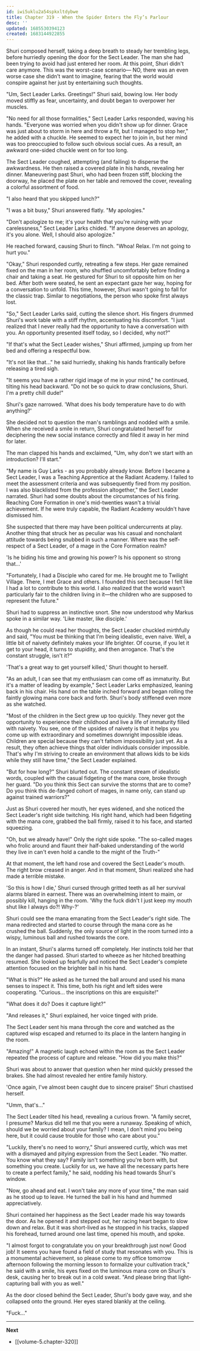 ```yaml
---
id: iwi5uklu2a54spkxltdybwe
title: Chapter 319 - When the Spider Enters the Fly’s Parlour
desc: ''
updated: 1685530394123
created: 1683144922855
---
```


Shuri composed herself, taking a deep breath to steady her trembling legs, before hurriedly opening the door for the Sect Leader. The man she had been trying to avoid had just entered her room. At this point, Shuri didn't care anymore. This was the worst-case scenario— NO, there was an even worse case she didn't want to imagine, fearing that the world would conspire against her just by entertaining such thoughts.

"Um, Sect Leader Larks. Greetings!" Shuri said, bowing low. Her body moved stiffly as fear, uncertainty, and doubt began to overpower her muscles.

"No need for all those formalities," Sect Leader Larks responded, waving his hands. "Everyone was worried when you didn't show up for dinner. Grace was just about to storm in here and throw a fit, but I managed to stop her," he added with a chuckle. He seemed to expect her to join in, but her mind was too preoccupied to follow such obvious social cues. As a result, an awkward one-sided chuckle went on for too long.

The Sect Leader coughed, attempting (and failing) to disperse the awkwardness. He then raised a covered plate in his hands, revealing her dinner. Maneuvering past Shuri, who had been frozen stiff, blocking the doorway, he placed the plate on her table and removed the cover, revealing a colorful assortment of food.

"I also heard that you skipped lunch?"

"I was a bit busy," Shuri answered flatly. "My apologies."

"Don't apologize to me; it's your health that you're ruining with your carelessness," Sect Leader Larks chided. "If anyone deserves an apology, it's you alone. Well, I should also apologize."

He reached forward, causing Shuri to flinch. "Whoa! Relax. I'm not going to hurt you."

"Okay," Shuri responded curtly, retreating a few steps. Her gaze remained fixed on the man in her room, who shuffled uncomfortably before finding a chair and taking a seat. He gestured for Shuri to sit opposite him on her bed. After both were seated, he sent an expectant gaze her way, hoping for a conversation to unfold. This time, however, Shuri wasn't going to fall for the classic trap. Similar to negotiations, the person who spoke first always lost.

"So," Sect Leader Larks said, cutting the silence short. His fingers drummed Shuri's work table with a stiff rhythm, accentuating his discomfort. "I just realized that I never really had the opportunity to have a conversation with you. An opportunity presented itself today, so I decided, why not?"

"If that's what the Sect Leader wishes," Shuri affirmed, jumping up from her bed and offering a respectful bow.

"It's not like that..." he said hurriedly, shaking his hands frantically before releasing a tired sigh.

"It seems you have a rather rigid image of me in your mind," he continued, tilting his head backward. "Do not be so quick to draw conclusions, Shuri. I'm a pretty chill dude!"

Shuri's gaze narrowed. 'What does his body temperature have to do with anything?'

She decided not to question the man's ramblings and nodded with a smile. When she received a smile in return, Shuri congratulated herself for deciphering the new social instance correctly and filed it away in her mind for later.

The man clapped his hands and exclaimed, "Um, why don't we start with an introduction? I'll start."

"My name is Guy Larks - as you probably already know. Before I became a Sect Leader, I was a Teaching Apprentice at the Radiant Academy. I failed to meet the assessment criteria and was subsequently fired from my position. I was also blacklisted from the profession altogether," the Sect Leader narrated. Shuri had some doubts about the circumstances of his firing. Reaching Core Formation in one's mid-twenties wasn't a trivial achievement. If he were truly capable, the Radiant Academy wouldn't have dismissed him.

She suspected that there may have been political undercurrents at play. Another thing that struck her as peculiar was his casual and nonchalant attitude towards being snubbed in such a manner. Where was the self-respect of a Sect Leader, of a mage in the Core Formation realm?

'Is he biding his time and growing his power? Is his opponent so strong that...'

"Fortunately, I had a Disciple who cared for me. He brought me to Twilight Village. There, I met Grace and others. I founded this sect because I felt like I had a lot to contribute to this world. I also realized that the world wasn't particularly fair to the children living in it—the children who are supposed to represent the future."

Shuri had to suppress an instinctive snort. She now understood why Markus spoke in a similar way. 'Like master, like disciple.'

As though he could read her thoughts, the Sect Leader chuckled mirthfully and said, "You must be thinking that I'm being idealistic, even naive. Well, a little bit of naivety definitely makes your life brighter. Of course, if you let it get to your head, it turns to stupidity, and then arrogance. That's the constant struggle, isn't it?"

'That's a great way to get yourself killed,' Shuri thought to herself.

"As an adult, I can see that my enthusiasm can come off as immaturity. But it's a matter of leading by example," Sect Leader Larks emphasized, leaning back in his chair. His hand on the table inched forward and began rolling the faintly glowing mana core back and forth. Shuri's body stiffened even more as she watched.

"Most of the children in the Sect grew up too quickly. They never got the opportunity to experience their childhood and live a life of immaturity filled with naivety. You see, one of the upsides of naivety is that it helps you come up with extraordinary and sometimes downright impossible ideas. Children are special because they can't fathom impossibility just yet. As a result, they often achieve things that older individuals consider impossible. That's why I'm striving to create an environment that allows kids to be kids while they still have time," the Sect Leader explained.

"But for how long?" Shuri blurted out. The constant stream of idealistic words, coupled with the casual fidgeting of the mana core, broke through her guard. "Do you think this Sect can survive the storms that are to come? Do you think this de-fanged cohort of mages, in name only, can stand up against trained warriors?"

Just as Shuri covered her mouth, her eyes widened, and she noticed the Sect Leader's right side twitching. His right hand, which had been fidgeting with the mana core, grabbed the ball firmly, raised it to his face, and started squeezing.

"Oh, but we already have!" Only the right side spoke. "The so-called mages who frolic around and flaunt their half-baked understanding of the world they live in can't even hold a candle to the might of the Truth-"

At that moment, the left hand rose and covered the Sect Leader's mouth. The right brow creased in anger. And in that moment, Shuri realized she had made a terrible mistake.

'So this is how I die,' Shuri cursed through gritted teeth as all her survival alarms blared in earnest. There was an overwhelming intent to maim, or possibly kill, hanging in the room. 'Why the fuck didn't I just keep my mouth shut like I always do?! Why-?'

Shuri could see the mana emanating from the Sect Leader's right side. The mana redirected and started to course through the mana core as he crushed the ball. Suddenly, the only source of light in the room turned into a wispy, luminous ball and rushed towards the core.

In an instant, Shuri's alarms turned off completely. Her instincts told her that the danger had passed. Shuri started to wheeze as her hitched breathing resumed. She looked up fearfully and noticed the Sect Leader's complete attention focused on the brighter ball in his hand.

"What is this?" He asked as he turned the ball around and used his mana senses to inspect it. This time, both his right and left sides were cooperating. "Curious... the inscriptions on this are exquisite!"

"What does it do? Does it capture light?"

"And releases it," Shuri explained, her voice tinged with pride.

The Sect Leader sent his mana through the core and watched as the captured wisp escaped and returned to its place in the lantern hanging in the room.

"Amazing!" A magnetic laugh echoed within the room as the Sect Leader repeated the process of capture and release. "How did you make this?"

Shuri was about to answer that question when her mind quickly pressed the brakes. She had almost revealed her entire family history.

'Once again, I've almost been caught due to sincere praise!' Shuri chastised herself.

"Umm, that's..."

The Sect Leader tilted his head, revealing a curious frown. "A family secret, I presume? Markus did tell me that you were a runaway. Speaking of which, should we be worried about your family? I mean, I don't mind you being here, but it could cause trouble for those who care about you."

"Luckily, there's no need to worry," Shuri answered curtly, which was met with a dismayed and pitying expression from the Sect Leader. "No matter. You know what they say? Family isn't something you're born with, but something you create. Luckily for us, we have all the necessary parts here to create a perfect family," he said, nodding his head towards Shuri's window.

"Now, go ahead and eat. I won't take any more of your time," the man said as he stood up to leave. He turned the ball in his hand and hummed appreciatively.

Shuri contained her happiness as the Sect Leader made his way towards the door. As he opened it and stepped out, her racing heart began to slow down and relax. But it was short-lived as he stopped in his tracks, slapped his forehead, turned around one last time, opened his mouth, and spoke.

"I almost forgot to congratulate you on your breakthrough just now! Good job! It seems you have found a field of study that resonates with you. This is a monumental achievement, so please come to my office tomorrow afternoon following the morning lesson to formalize your cultivation track," he said with a smile, his eyes fixed on the luminous mana core on Shuri's desk, causing her to break out in a cold sweat. "And please bring that light-capturing ball with you as well."

As the door closed behind the Sect Leader, Shuri's body gave way, and she collapsed onto the ground. Her eyes stared blankly at the ceiling.

"Fuck..."

____

**Next**
* [[volume-5.chapter-320]]